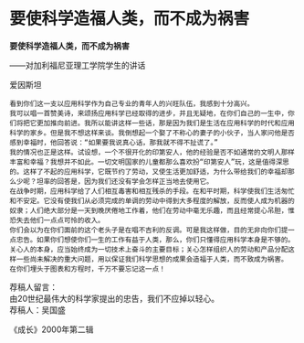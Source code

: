 # 要使科学造福人类，而不成为祸害

**要使科学造福人类，而不成为祸害**  
  
——对加利福尼亚理工学院学生的讲话  
  
爱因斯坦

  
    看到你们这一支以应用科学作为自己专业的青年人的兴旺队伍，我感到十分高兴。  
    我可以唱一首赞美诗，来颂扬应用科学已经取得的进步，并且无疑地，在你们自己的一生中，你们将把它更加推向前进。我所以能讲这样一些话，那是因为我们是生活在应用科学的时代和应用科学的家乡。但是我不想这样来谈。我倒想起一个娶了不称心的妻子的小伙子，当人家问他是否感到幸福时，他回答说：“如果要我说真心话，那我就不得不扯谎了。”  
    我的情况也正是这样。试设想，一个不很开化的印第安人，他的经验是否不如通常的文明人那样丰富和幸福？我想并不如此。一切文明国家的儿童都那么喜欢扮“印第安人”玩，这是值得深思的。这样了不起的应用科学，它既节约了劳动，又使生活更加舒适，为什么带给我们的幸福却那么少呢？坦率的回答是，因为我们还没有学会怎样正当地去使用它。  
    在战争时期，应用科学给了人们相互毒害和相互残杀的手段。在和平时期，科学使我们生活匆忙和不安定。它没有使我们从必须完成的单调的劳动中得到大多程度的解放，反而使人成为机器的奴隶；人们绝大部分是一天到晚厌倦地工作着，他们在劳动中毫无乐趣，而且经常提心吊胆，惟恐失去他们一点点可怜的收入。  
    你们会以为在你们面前的这个老头子是在唱不吉利的反调。可是我这样做，目的无非向你们提一点忠告。如果你们想使你们一生的工作有益于人类，那么，你们只懂得应用科学本身是不够的。关心人的本身，应当始终成为一切技术上奋斗的主要目标；关心怎样组织人的劳动和产品分配这样一些尚未解决的重大问题，用以保证我们科学思想的成果会造福于人类，而不致成为祸害。  
    在你们埋头于图表和方程时，千万不要忘记这一点！  
  
  
荐稿人留言：  
    由20世纪最伟大的科学家提出的忠告，我们不应掉以轻心。  
                                                          荐稿人：吴国盛  
 

《成长》2000年第二辑

